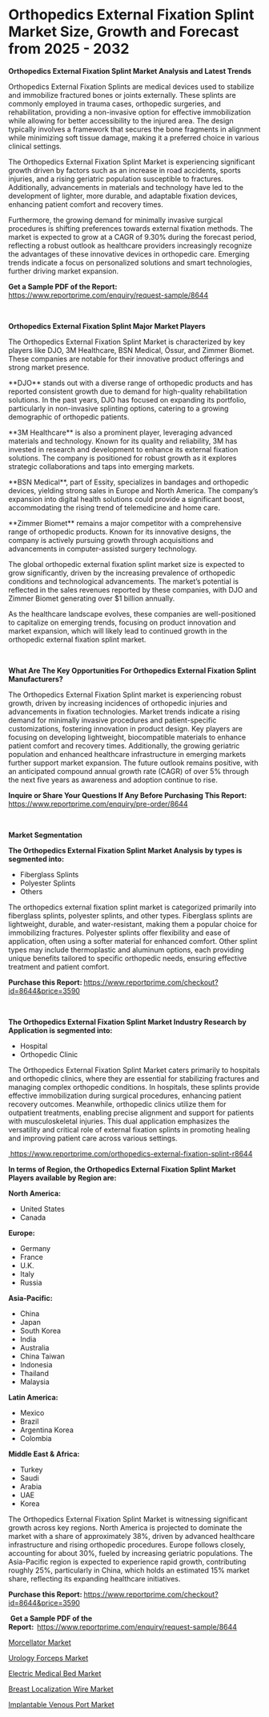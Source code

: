 <p><h1>Orthopedics External Fixation Splint Market Size, Growth and Forecast from 2025 - 2032</h1></p><p><strong>Orthopedics External Fixation Splint Market Analysis and Latest Trends</strong></p>
<p><p>Orthopedics External Fixation Splints are medical devices used to stabilize and immobilize fractured bones or joints externally. These splints are commonly employed in trauma cases, orthopedic surgeries, and rehabilitation, providing a non-invasive option for effective immobilization while allowing for better accessibility to the injured area. The design typically involves a framework that secures the bone fragments in alignment while minimizing soft tissue damage, making it a preferred choice in various clinical settings.</p><p>The Orthopedics External Fixation Splint Market is experiencing significant growth driven by factors such as an increase in road accidents, sports injuries, and a rising geriatric population susceptible to fractures. Additionally, advancements in materials and technology have led to the development of lighter, more durable, and adaptable fixation devices, enhancing patient comfort and recovery times. </p><p>Furthermore, the growing demand for minimally invasive surgical procedures is shifting preferences towards external fixation methods. The market is expected to grow at a CAGR of 9.30% during the forecast period, reflecting a robust outlook as healthcare providers increasingly recognize the advantages of these innovative devices in orthopedic care. Emerging trends indicate a focus on personalized solutions and smart technologies, further driving market expansion.</p></p>
<p><strong>Get a Sample PDF of the Report:&nbsp;</strong> <a href="https://www.reportprime.com/enquiry/request-sample/8644?utm_campaign=39&utm_medium=2&utm_source=Github&utm_content=ia&utm_term=20032025&utm_id=orthopedics-external-fixation-splint">https://www.reportprime.com/enquiry/request-sample/8644</a></p>
<p>&nbsp;</p>
<p><strong>Orthopedics External Fixation Splint Major Market Players</strong></p>
<p><p>The Orthopedics External Fixation Splint Market is characterized by key players like DJO, 3M Healthcare, BSN Medical, Össur, and Zimmer Biomet. These companies are notable for their innovative product offerings and strong market presence.</p><p>**DJO** stands out with a diverse range of orthopedic products and has reported consistent growth due to demand for high-quality rehabilitation solutions. In the past years, DJO has focused on expanding its portfolio, particularly in non-invasive splinting options, catering to a growing demographic of orthopedic patients.</p><p>**3M Healthcare** is also a prominent player, leveraging advanced materials and technology. Known for its quality and reliability, 3M has invested in research and development to enhance its external fixation solutions. The company is positioned for robust growth as it explores strategic collaborations and taps into emerging markets.</p><p>**BSN Medical**, part of Essity, specializes in bandages and orthopedic devices, yielding strong sales in Europe and North America. The company’s expansion into digital health solutions could provide a significant boost, accommodating the rising trend of telemedicine and home care.</p><p>**Zimmer Biomet** remains a major competitor with a comprehensive range of orthopedic products. Known for its innovative designs, the company is actively pursuing growth through acquisitions and advancements in computer-assisted surgery technology.</p><p>The global orthopedic external fixation splint market size is expected to grow significantly, driven by the increasing prevalence of orthopedic conditions and technological advancements. The market’s potential is reflected in the sales revenues reported by these companies, with DJO and Zimmer Biomet generating over $1 billion annually. </p><p>As the healthcare landscape evolves, these companies are well-positioned to capitalize on emerging trends, focusing on product innovation and market expansion, which will likely lead to continued growth in the orthopedic external fixation splint market.</p></p>
<p>&nbsp;</p>
<p><strong>What Are The Key Opportunities For Orthopedics External Fixation Splint Manufacturers?</strong></p>
<p><p>The Orthopedics External Fixation Splint market is experiencing robust growth, driven by increasing incidences of orthopedic injuries and advancements in fixation technologies. Market trends indicate a rising demand for minimally invasive procedures and patient-specific customizations, fostering innovation in product design. Key players are focusing on developing lightweight, biocompatible materials to enhance patient comfort and recovery times. Additionally, the growing geriatric population and enhanced healthcare infrastructure in emerging markets further support market expansion. The future outlook remains positive, with an anticipated compound annual growth rate (CAGR) of over 5% through the next five years as awareness and adoption continue to rise.</p></p>
<p><strong>Inquire or Share Your Questions If Any Before Purchasing This Report:</strong> <a href="https://www.reportprime.com/enquiry/pre-order/8644?utm_campaign=39&utm_medium=2&utm_source=Github&utm_content=ia&utm_term=20032025&utm_id=orthopedics-external-fixation-splint">https://www.reportprime.com/enquiry/pre-order/8644</a></p>
<p>&nbsp;</p>
<p><strong>Market Segmentation</strong></p>
<p><strong>The Orthopedics External Fixation Splint Market Analysis by types is segmented into:</strong></p>
<p><ul><li>Fiberglass Splints</li><li>Polyester Splints</li><li>Others</li></ul></p>
<p><p>The orthopedics external fixation splint market is categorized primarily into fiberglass splints, polyester splints, and other types. Fiberglass splints are lightweight, durable, and water-resistant, making them a popular choice for immobilizing fractures. Polyester splints offer flexibility and ease of application, often using a softer material for enhanced comfort. Other splint types may include thermoplastic and aluminum options, each providing unique benefits tailored to specific orthopedic needs, ensuring effective treatment and patient comfort.</p></p>
<p><strong>Purchase this Report:&nbsp;</strong><a href="https://www.reportprime.com/checkout?id=8644&price=3590&utm_campaign=39&utm_medium=2&utm_source=Github&utm_content=ia&utm_term=20032025&utm_id=orthopedics-external-fixation-splint">https://www.reportprime.com/checkout?id=8644&price=3590</a></p>
<p>&nbsp;</p>
<p><strong>The Orthopedics External Fixation Splint Market Industry Research by Application is segmented into:</strong></p>
<p><ul><li>Hospital</li><li>Orthopedic Clinic</li></ul></p>
<p><p>The Orthopedics External Fixation Splint Market caters primarily to hospitals and orthopedic clinics, where they are essential for stabilizing fractures and managing complex orthopedic conditions. In hospitals, these splints provide effective immobilization during surgical procedures, enhancing patient recovery outcomes. Meanwhile, orthopedic clinics utilize them for outpatient treatments, enabling precise alignment and support for patients with musculoskeletal injuries. This dual application emphasizes the versatility and critical role of external fixation splints in promoting healing and improving patient care across various settings.</p></p>
<p><a href="https://www.reportprime.com/orthopedics-external-fixation-splint-r8644?utm_campaign=39&utm_medium=2&utm_source=Github&utm_content=ia&utm_term=20032025&utm_id=orthopedics-external-fixation-splint">&nbsp;https://www.reportprime.com/orthopedics-external-fixation-splint-r8644</a></p>
<p><strong>In terms of Region, the Orthopedics External Fixation Splint Market Players available by Region are:</strong></p>
<p>
    <p> <strong> North America: </strong>
        <ul>
            <li>United States</li>
            <li>Canada</li>
        </ul>
        </p> 
    <p> <strong> Europe: </strong>
        <ul>
            <li>Germany</li>
            <li>France</li>
            <li>U.K.</li>
            <li>Italy</li>
            <li>Russia</li>
        </ul>
        </p> 
    <p> <strong> Asia-Pacific: </strong>
        <ul>
            <li>China</li>
            <li>Japan</li>
            <li>South Korea</li>
            <li>India</li>
            <li>Australia</li>
            <li>China Taiwan</li>
            <li>Indonesia</li>
            <li>Thailand</li>
            <li>Malaysia</li>
        </ul>
        </p> 
    <p> <strong> Latin America: </strong>
        <ul>
            <li>Mexico</li>
            <li>Brazil</li>
            <li>Argentina Korea</li>
            <li>Colombia</li>
        </ul>
        </p> 
    <p> <strong> Middle East & Africa: </strong>
        <ul>
            <li>Turkey</li>
            <li>Saudi</li>
            <li>Arabia</li>
            <li>UAE</li>
            <li>Korea</li>
        </ul>
    </p>
    </p>
<p><p>The Orthopedics External Fixation Splint Market is witnessing significant growth across key regions. North America is projected to dominate the market with a share of approximately 38%, driven by advanced healthcare infrastructure and rising orthopedic procedures. Europe follows closely, accounting for about 30%, fueled by increasing geriatric populations. The Asia-Pacific region is expected to experience rapid growth, contributing roughly 25%, particularly in China, which holds an estimated 15% market share, reflecting its expanding healthcare initiatives.</p></p>
<p><strong>Purchase this Report: </strong><a href="https://www.reportprime.com/checkout?id=8644&price=3590&utm_campaign=39&utm_medium=2&utm_source=Github&utm_content=ia&utm_term=20032025&utm_id=orthopedics-external-fixation-splint">https://www.reportprime.com/checkout?id=8644&price=3590</a></p>
<p>&nbsp;<strong>Get a Sample PDF of the Report:&nbsp;&nbsp;</strong><a href="https://www.reportprime.com/enquiry/request-sample/8644?utm_campaign=39&utm_medium=2&utm_source=Github&utm_content=ia&utm_term=20032025&utm_id=orthopedics-external-fixation-splint">https://www.reportprime.com/enquiry/request-sample/8644</a></p>
<p><strong></strong></p>
<p><p><a href="https://github.com/widlerumland/Market-Research-Report-List-1/blob/main/morcellator-market.md?utm_campaign=39&utm_medium=2&utm_source=Github&utm_content=ia&utm_term=20032025&utm_id=orthopedics-external-fixation-splint">Morcellator Market</a></p><p><a href="https://github.com/gummaarmel83/Market-Research-Report-List-1/blob/main/urology-forceps-market.md?utm_campaign=39&utm_medium=2&utm_source=Github&utm_content=ia&utm_term=20032025&utm_id=orthopedics-external-fixation-splint">Urology Forceps Market</a></p><p><a href="https://github.com/uldularido/Market-Research-Report-List-1/blob/main/electric-medical-bed-market.md?utm_campaign=39&utm_medium=2&utm_source=Github&utm_content=ia&utm_term=20032025&utm_id=orthopedics-external-fixation-splint">Electric Medical Bed Market</a></p><p><a href="https://github.com/panciujoslin3/Market-Research-Report-List-1/blob/main/breast-localization-wire-market.md?utm_campaign=39&utm_medium=2&utm_source=Github&utm_content=ia&utm_term=20032025&utm_id=orthopedics-external-fixation-splint">Breast Localization Wire Market</a></p><p><a href="https://github.com/akitamegge65/Market-Research-Report-List-1/blob/main/implantable-venous-port-market.md?utm_campaign=39&utm_medium=2&utm_source=Github&utm_content=ia&utm_term=20032025&utm_id=orthopedics-external-fixation-splint">Implantable Venous Port Market</a></p></p>
